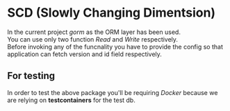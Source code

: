 # SCD (Slowly Changing Dimentsion)
In the current project *gorm* as the ORM layer has been used.  
You can use only two function *Read* and *Write* respectively.  
Before invoking any of the funcnality you have to provide the config so that application can fetch version and id field respectively.  

## For testing
In order to test the above package you'll be requiring *Docker* because we are relying on **testcontainers** for the test db.  
